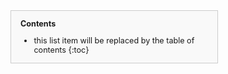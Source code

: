 <div style="background-color:#f9f9f9; border-style:solid; border-width:1px; border-color:#ccc; padding:0px 15px; width:300px; font-size:90%;">

**Contents**

* this list item will be replaced by the table of contents
{:toc}

</div>
